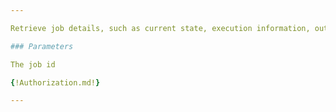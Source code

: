 ```yaml
---

Retrieve job details, such as current state, execution information, outputs, etc.

### Parameters

The job id

{!Authorization.md!}

---
```

